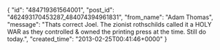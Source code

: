  {
   "id": "484719361564001",
   "post_id": "462493170453287_484074394961831",
   "from_name": "Adam Thomas",
   "message": "Thats correct Joel.  The zionist rothschilds called it a HOLY WAR as they controlled & owned the printing press at the time. Still do today.",
   "created_time": "2013-02-25T00:41:46+0000"
 }
